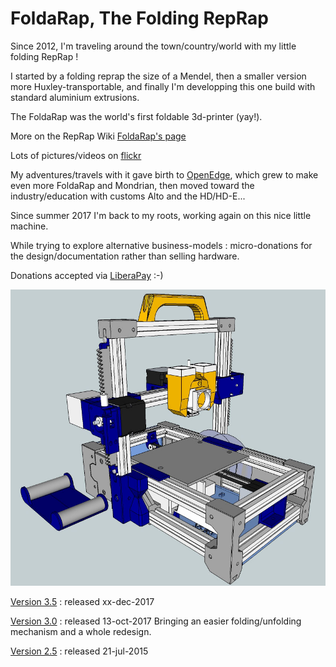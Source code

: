 FoldaRap, The Folding RepRap
============================
Since 2012, I'm traveling around the town/country/world with my little folding RepRap !

I started by a folding reprap the size of a Mendel, then a smaller version more Huxley-transportable, and finally I'm developping this one build with standard aluminium extrusions.

The FoldaRap was the world's first foldable 3d-printer (yay!).

More on the RepRap Wiki [FoldaRap's page](http://reprap.org/wiki/FoldaRap)

Lots of pictures/videos on [flickr](http://www.flickr.com/photos/watsdesign/tags/foldarap/)

My adventures/travels with it gave birth to [OpenEdge](https://openedge.cc), which grew to make even more FoldaRap and Mondrian, then moved toward the industry/education with customs Alto and the HD/HD-E...

Since summer 2017 I'm back to my roots, working again on this nice little machine.

While trying to explore alternative business-models : micro-donations for the design/documentation rather than selling hardware.

Donations accepted via [LiberaPay](https://liberapay.com/EmmanuelG/?lang=en) :-)

![FoldaRap 4.0 color scheme](https://github.com/EmmanuelG/Foldarap/blob/master/Folda3.5-color.jpg "FoldaRap 4.0 Color Scheme")

[Version 3.5](https://github.com/EmmanuelG/Foldarap/tree/FoldaRap-3.5) : released xx-dec-2017

[Version 3.0](https://github.com/EmmanuelG/Foldarap/tree/FoldaRap-3.0) : released 13-oct-2017
Bringing an easier folding/unfolding mechanism and a whole redesign.

[Version 2.5](https://github.com/EmmanuelG/Foldarap/tree/FoldaRap-2.5) : released 21-jul-2015